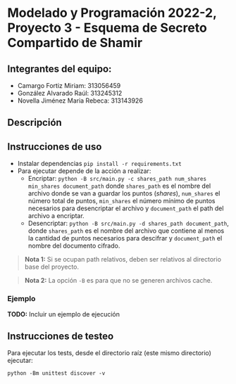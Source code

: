 # Modelado y Programación 2022-2, Proyecto 3 - Esquema de Secreto Compartido de Shamir

## Integrantes del equipo:
- Camargo Fortiz Miriam: 313056459
- González Alvarado Raúl: 313245312
- Novella Jiménez Maria Rebeca: 313143926

## Descripción

## Instrucciones de uso
- Instalar dependencias `pip install -r requirements.txt`
- Para ejecutar depende de la acción a realizar:
	- Encriptar: `python -B src/main.py -c shares_path num_shares min_shares document_path` donde `shares_path` es el nombre del archivo donde se van a guardar los puntos (_shares_), `num_shares` el número total de puntos, `min_shares` el número mínimo de puntos necesarios para desencriptar el archivo y `document_path` el path del archivo a encriptar.
	- Desencriptar: `python -B src/main.py -d shares_path document_path`, donde `shares_path` es el nombre del archivo que contiene al menos la cantidad de puntos necesarios para descifrar y `document_path` el nombre del documento cifrado.

> **Nota 1:** Si se ocupan path relativos, deben ser relativos al directorio base del proyecto.

> **Nota 2:** La opción `-B` es para que no se generen archivos cache.

### Ejemplo
**TODO:** Incluir un ejemplo de ejecución

## Instrucciones de testeo
Para ejecutar los tests, desde el directorio raíz (este mismo directorio) ejecutar:
```
python -Bm unittest discover -v
```
